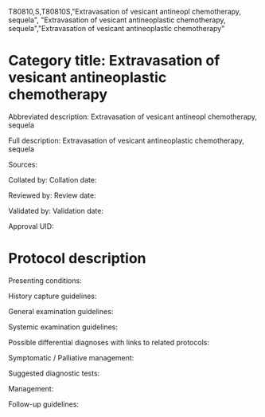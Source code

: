 T80810,S,T80810S,"Extravasation of vesicant antineopl chemotherapy, sequela", "Extravasation of vesicant antineoplastic chemotherapy, sequela","Extravasation of vesicant antineoplastic chemotherapy"
# Category title: Extravasation of vesicant antineoplastic chemotherapy

Abbreviated description: Extravasation of vesicant antineopl chemotherapy, sequela

Full description: Extravasation of vesicant antineoplastic chemotherapy, sequela

Sources:

Collated by:
Collation date:

Reviewed by:
Review date:

Validated by:
Validation date:

Approval UID:

# Protocol description

Presenting conditions:

History capture guidelines:

General examination guidelines:

Systemic examination guidelines:

Possible differential diagnoses with links to related protocols:

Symptomatic / Palliative management:

Suggested diagnostic tests:

Management:

Follow-up guidelines:

